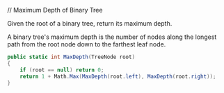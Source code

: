 // Maximum Depth of Binary Tree

Given the root of a binary tree, return its maximum depth.

A binary tree's maximum depth is the number of nodes along the longest path from the root node down to the farthest leaf node.

```cs
public static int MaxDepth(TreeNode root)
{
    if (root == null) return 0;
    return 1 + Math.Max(MaxDepth(root.left), MaxDepth(root.right));
}
```

